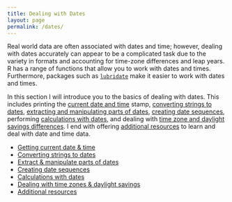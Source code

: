 ```yaml
---
title: Dealing with Dates
layout: page
permalink: /dates/
---
```


Real world data are often associated with dates and time; however, dealing with dates accurately can appear to be a complicated task due to the variety in formats and accounting for time-zone differences and leap years.  R has a range of functions that allow you to work with dates and times.  Furthermore, packages such as [`lubridate`](https://cran.r-project.org/web/packages/lubridate/index.html) make it easier to work with dates and times.

In this section I will introduce you to the basics of dealing with dates.  This includes printing the [current date and time](http://uc-r.github.io/current_date_time/) stamp, [converting strings to dates](http://uc-r.github.io/convert_date/), [extracting and manipulating parts of dates](http://uc-r.github.io/extract_manipulate_dates), [creating date sequences](http://uc-r.github.io/date_sequences), performing [calculations with dates](http://uc-r.github.io/date_calculations), and dealing with [time zone and daylight savings differences](http://uc-r.github.io/time_zones).  I end with offering [additional resources](http://uc-r.github.io/date_resources/) to learn and deal with date and time data.

- [Getting current date & time](http://uc-r.github.io/current_date_time/)
- [Converting strings to dates](http://uc-r.github.io/convert_date/)
- [Extract & manipulate parts of dates](http://uc-r.github.io/extract_manipulate_dates)
- [Creating date sequences](http://uc-r.github.io/date_sequences)
- [Calculations with dates](http://uc-r.github.io/date_calculations)
- [Dealing with time zones & daylight savings](http://uc-r.github.io/time_zones)
- [Additional resources](http://uc-r.github.io/date_resources/)
